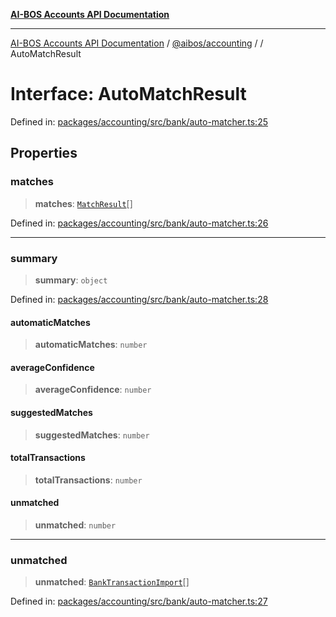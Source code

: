 [**AI-BOS Accounts API Documentation**](../../../README.md)

***

[AI-BOS Accounts API Documentation](../../../README.md) / [@aibos/accounting](../README.md) / [](../README.md) / AutoMatchResult

# Interface: AutoMatchResult

Defined in: [packages/accounting/src/bank/auto-matcher.ts:25](https://github.com/pohlai88/accounts/blob/48103fb36d28b2b9bfb33472b6de2f719773cde9/packages/accounting/src/bank/auto-matcher.ts#L25)

## Properties

### matches

> **matches**: [`MatchResult`](MatchResult.md)[]

Defined in: [packages/accounting/src/bank/auto-matcher.ts:26](https://github.com/pohlai88/accounts/blob/48103fb36d28b2b9bfb33472b6de2f719773cde9/packages/accounting/src/bank/auto-matcher.ts#L26)

***

### summary

> **summary**: `object`

Defined in: [packages/accounting/src/bank/auto-matcher.ts:28](https://github.com/pohlai88/accounts/blob/48103fb36d28b2b9bfb33472b6de2f719773cde9/packages/accounting/src/bank/auto-matcher.ts#L28)

#### automaticMatches

> **automaticMatches**: `number`

#### averageConfidence

> **averageConfidence**: `number`

#### suggestedMatches

> **suggestedMatches**: `number`

#### totalTransactions

> **totalTransactions**: `number`

#### unmatched

> **unmatched**: `number`

***

### unmatched

> **unmatched**: [`BankTransactionImport`](BankTransactionImport.md)[]

Defined in: [packages/accounting/src/bank/auto-matcher.ts:27](https://github.com/pohlai88/accounts/blob/48103fb36d28b2b9bfb33472b6de2f719773cde9/packages/accounting/src/bank/auto-matcher.ts#L27)
